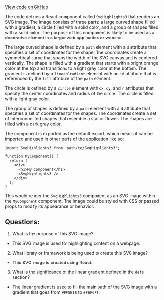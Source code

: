 [View code on GitHub](https://github.com/ergoplatform/ergoweb/components/icons/Highlights3big.js)

The code defines a React component called `SvgHighlights3` that renders an SVG image. The image consists of three parts: a large curved shape filled with a gradient, a circle filled with a solid color, and a group of shapes filled with a solid color. The purpose of this component is likely to be used as a decorative element in a larger web application or website.

The large curved shape is defined by a `path` element with a `d` attribute that specifies a set of coordinates for the shape. The coordinates create a symmetrical curve that spans the width of the SVG canvas and is centered vertically. The shape is filled with a gradient that starts with a bright orange color at the top and transitions to a light gray color at the bottom. The gradient is defined by a `linearGradient` element with an `id` attribute that is referenced by the `fill` attribute of the `path` element.

The circle is defined by a `circle` element with `cx`, `cy`, and `r` attributes that specify the center coordinates and radius of the circle. The circle is filled with a light gray color.

The group of shapes is defined by a `path` element with a `d` attribute that specifies a set of coordinates for the shapes. The coordinates create a set of interconnected shapes that resemble a star or flower. The shapes are filled with a dark gray color.

The component is exported as the default export, which means it can be imported and used in other parts of the application like so:

```
import SvgHighlights3 from 'path/to/SvgHighlights3';

function MyComponent() {
  return (
    <div>
      <h1>My Component</h1>
      <SvgHighlights3 />
    </div>
  );
}
```

This would render the `SvgHighlights3` component as an SVG image within the `MyComponent` component. The image could be styled with CSS or passed props to modify its appearance or behavior.
## Questions: 
 1. What is the purpose of this SVG image?
- This SVG image is used for highlighting content on a webpage.

2. What library or framework is being used to create this SVG image?
- This SVG image is created using React.

3. What is the significance of the linear gradient defined in the `defs` section?
- The linear gradient is used to fill the main path of the SVG image with a gradient that goes from `#FF5E18` to `#F6F6F6`.